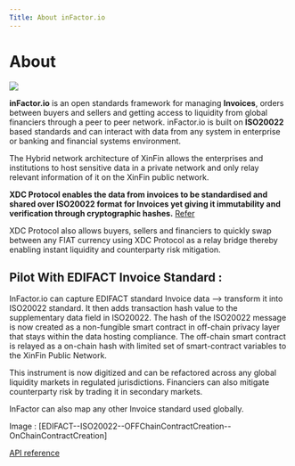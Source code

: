 ```yaml
---
Title: About inFactor.io
---
```


# About

![](https://cdn-images-1.medium.com/max/800/1*ITpBEfm-lLZF1CSv6ybatA.png)

**inFactor.io** is an open standards framework for managing **Invoices**, orders between buyers and sellers and getting access to liquidity from global financiers through a peer to peer network. inFactor.io is built on **ISO20022** based standards and can interact with data from any system in enterprise or banking and financial systems environment.

The Hybrid network architecture of XinFin allows the enterprises and institutions to host sensitive data in a private network and only relay relevant information of it on the XinFin public network.

**XDC Protocol enables the data from invoices to be standardised and shared over ISO20022 format for Invoices yet giving it immutability and verification through cryptographic hashes.** [Refer](https://www.iso20022.org/trade_services_messages.page)

XDC Protocol also allows buyers, sellers and financiers to quickly swap between any FIAT currency using XDC Protocol as a relay bridge thereby enabling instant liquidity and counterparty risk mitigation.

## Pilot With EDIFACT Invoice Standard :

InFactor.io can capture EDIFACT standard Invoice data —&gt; transform it into ISO20022 standard. It then adds transaction hash value to the supplementary data field in ISO20022. The hash of the ISO20022 message is now created as a non-fungible smart contract in off-chain privacy layer that stays within the data hosting compliance. The off-chain smart contract is relayed as a on-chain hash with limited set of smart-contract variables to the XinFin Public Network.

This instrument is now digitized and can be refactored across any global liquidity markets in regulated jurisdictions. Financiers can also mitigate counterparty risk by trading it in secondary markets.

InFactor can also map any other Invoice standard used globally.

Image : \[EDIFACT--ISO20022--OFFChainContractCreation--OnChainContractCreation\]

[API reference](http://infactor.io/docs/?bash#introduction)

